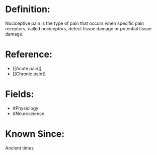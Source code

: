 

# Definition:
Nociceptive pain is the type of pain that occurs when specific pain receptors, called nociceptors, detect tissue damage or potential tissue damage.

# Reference:
- [[Acute pain]]
- [[Chronic pain]]

# Fields: 
- #Physiology
- #Neuroscience

# Known Since:
Ancient times

